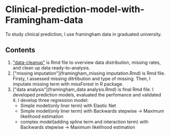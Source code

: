 # Clinical-prediction-model-with-Framingham-data
To study clinical prediction, I use framingham data in graduated university.
## Contents
1. ["data-cleanup"](framingham_data-cleanup.Rmd) is Rmd file to overview data distribution, missing rates, and clean up data ready-to-analysis.
2. ["missing imputation"](framingham_missing imputation.Rmd) is Rmd file. Firsty, I assessed missing ditrtibution and type of missing. Then, I imputate missing term with missForest in R package.
3. ["data analysis"](framingham_data analysis.Rmd) is final Rmd file. I developed prediction models, evaluated the perfomance and validated it.
   I develop three regression model:
     - Simple model(only liner term) with Elastic Net
     - Simple model(only liner term) with Backwards stepwise -> Maximum likelihood estimation 
     - complex model(adding spline term and interaction term) with Backwards stepwise -> Maximum likelihood estimation 
